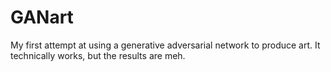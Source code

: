 # GANart
My first attempt at using a generative adversarial network to produce art. It technically works, but the results are meh.
